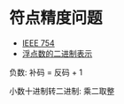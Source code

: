 # 符点精度问题

* [IEEE 754](https://zh.wikipedia.org/wiki/IEEE_754)
* [浮点数的二进制表示](http://www.ruanyifeng.com/blog/2010/06/ieee_floating-point_representation.html)

负数: 补码 = 反码 + 1

小数十进制转二进制: 乘二取整

